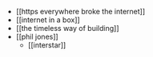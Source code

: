 - [[https everywhere broke the internet]]
- [[internet in a box]]
- [[the timeless way of building]]
- [[phil jones]] 
	- [[interstar]]